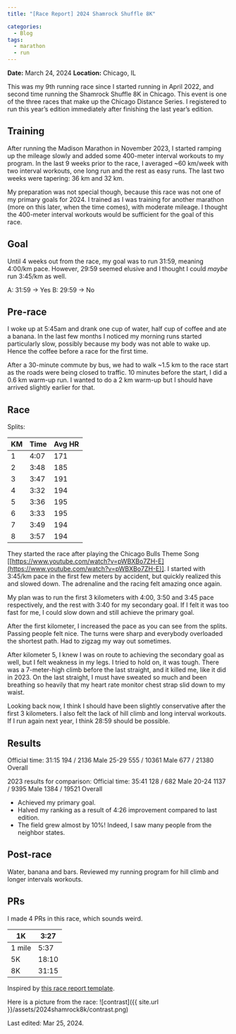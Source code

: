```yaml
---
title: "[Race Report] 2024 Shamrock Shuffle 8K"

categories:
  - Blog
tags:
  - marathon
  - run
---
```


**Date:** March 24, 2024
**Location:** Chicago, IL

This was my 9th running race since I started running in April 2022, and second time running the Shamrock Shuffle 8K in Chicago. This event is one of the three races that make up the Chicago Distance Series. I registered to run this year’s edition immediately after finishing the last year’s edition.

## Training

After running the Madison Marathon in November 2023, I started ramping up the mileage slowly and added some 400-meter interval workouts to my program. In the last 9 weeks prior to the race, I averaged ~60 km/week with two interval workouts, one long run and the rest as easy runs. The last two weeks were tapering: 36 km and 32 km.

My preparation was not special though, because this race was not one of my primary goals for 2024. I trained as I was training for another marathon (more on this later, when the time comes), with moderate mileage. I thought the 400-meter interval workouts would be sufficient for the goal of this race.

## Goal

Until 4 weeks out from the race, my goal was to run 31:59, meaning 4:00/km pace. However, 29:59 seemed elusive and I thought I could *maybe* run 3:45/km as well.

A: 31:59 → Yes
B: 29:59 → No

## Pre-race

I woke up at 5:45am and drank one cup of water, half cup of coffee and ate a banana. In the last few months I noticed my morning runs started particularly slow, possibly because my body was not able to wake up. Hence the coffee before a race for the first time.

After a 30-minute commute by bus, we had to walk ~1.5 km to the race start as the roads were being closed to traffic. 10 minutes before the start, I did a 0.6 km warm-up run. I wanted to do a 2 km warm-up but I should have arrived slightly earlier for that.

## Race

Splits:

| KM | Time | Avg HR |
| --- | --- | --- |
| 1 | 4:07 | 171 |
| 2 | 3:48 | 185 |
| 3 | 3:47 | 191 |
| 4 | 3:32 | 194 |
| 5 | 3:36 | 195 |
| 6 | 3:33 | 195 |
| 7 | 3:49 | 194 |
| 8 | 3:57 | 194 |

They started the race after playing the Chicago Bulls Theme Song [[https://www.youtube.com/watch?v=pWBXBo7ZH-E](https://www.youtube.com/watch?v=pWBXBo7ZH-E)]. I started with 3:45/km pace in the first few meters by accident, but quickly realized this and slowed down. The adrenaline and the racing felt amazing once again.

My plan was to run the first 3 kilometers with 4:00, 3:50 and 3:45 pace respectively, and the rest with 3:40 for my secondary goal. If I felt it was too fast for me, I could slow down and still achieve the primary goal.

After the first kilometer, I increased the pace as you can see from the splits. Passing people felt nice. The turns were sharp and everybody overloaded the shortest path. Had to zigzag my way out sometimes.

After kilometer 5, I knew I was on route to achieving the secondary goal as well, but I felt weakness in my legs. I tried to hold on, it was tough. There was a 7-meter-high climb before the last straight, and it killed me, like it did in 2023. On the last straight, I must have sweated so much and been breathing so heavily that my heart rate monitor chest strap slid down to my waist.

Looking back now, I think I should have been slightly conservative after the first 3 kilometers. I also felt the lack of hill climb and long interval workouts. If I run again next year, I think 28:59 should be possible.

## Results

Official time: 31:15
194 / 2136 Male 25-29
555 / 10361 Male
677 / 21380 Overall

2023 results for comparison:
Official time: 35:41
128 / 682 Male 20-24
1137 / 9395 Male
1384 / 19521 Overall

- Achieved my primary goal.
- Halved my ranking as a result of 4:26 improvement compared to last edition.
- The field grew almost by 10\%! Indeed, I saw many people from the neighbor states.

## Post-race

Water, banana and bars. Reviewed my running program for hill climb and longer intervals workouts.

## PRs

I made 4 PRs in this race, which sounds weird.

| 1K | 3:27 |
| --- | --- |
| 1 mile | 5:37 |
| 5K | 18:10 |
| 8K | 31:15 |

Inspired by [this race report template](http://sfdavis.com/racereports/).

Here is a picture from the race:
![contrast]({{ site.url }}/assets/2024shamrock8k/contrast.png)

Last edited: Mar 25, 2024.
